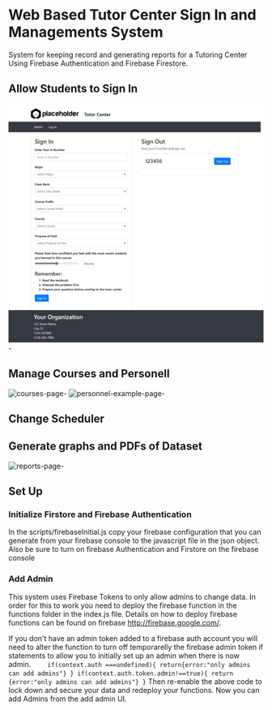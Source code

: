 # Web Based Tutor Center Sign In and Managements System
System for keeping record and generating reports for a Tutoring Center Using Firebase Authentication and Firebase Firestore. 

## Allow Students to Sign In 

![sign-in-page-screenshot](https://raw.githubusercontent.com/kf7mxe/Web-Based-Tutor-Center-Sign-In-and-Managements-System/master/other/sign-in-page-screenshot.jpeg)-

## Manage Courses and Personell

![courses-page](https://raw.githubusercontent.com/kf7mxe/Web-Based-Tutor-Center-Sign-In-and-Managements-System/master/other/courses-page.jpg)-
![personnel-example-page](https://raw.githubusercontent.com/kf7mxe/Web-Based-Tutor-Center-Sign-In-and-Managements-System/master/other/personnel-example-page.jpg)-

## Change Scheduler

## Generate graphs and PDFs of Dataset
![reports-page](https://raw.githubusercontent.com/kf7mxe/Web-Based-Tutor-Center-Sign-In-and-Managements-System/master/other/reports-page.jpg)-

## Set Up

### Initialize Firstore and Firebase Authentication
In the scripts/firebaseInitial.js copy your firebase configuration that you can generate from your firebase console to the javascript file in the json object.
Also be sure to turn on firebase Authentication and Firstore on the firebase console

### Add Admin
This system uses Firebase Tokens to only allow admins to change data. 
In order for this to work you need to deploy the firebase function in the functions folder in the index.js file. Details on how to deploy firebase functions can be found on firebase http://firebase.google.com/. 

If you don't have an admin token added to a firebase auth account you will need to alter the function to turn off temporarelly the firebase admin token if statements to allow you to initially set up an admin when there is now admin. 
`    if(context.auth ===undefined){
      return{error:"only admins can add admins"}
    }
    if(context.auth.token.admin!==true){
        return {error:"only admins can add admins"}
    }`
Then re-enable the above code to lock down and secure your data and redeploy your functions. Now you can add Admins from the add admin UI.



